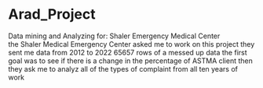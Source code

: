 # Arad_Project
Data mining and Analyzing for: Shaler Emergency Medical Center  
the Shaler Medical Emergency Center asked me to work on this project 
they sent me data from 2012 to 2022
65657 rows of a messed up data 
the first goal was to see if there is a change in the percentage of ASTMA client 
then they ask me to analyz all of the types of complaint from all ten years of work 


